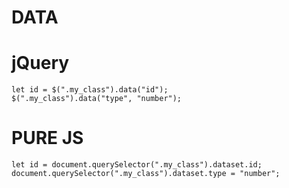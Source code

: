 # DATA 


# jQuery

    let id = $(".my_class").data("id");
    $(".my_class").data("type", "number");
    
    
# PURE JS

    let id = document.querySelector(".my_class").dataset.id;
    document.querySelector(".my_class").dataset.type = "number";

     
